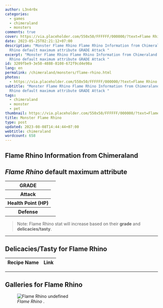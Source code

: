 ```yaml
---
author: L3n4r0x
categories:
  - games
  - chimeraland
  - monsters
comments: true
cover: https://via.placeholder.com/550x50/FFFFFF/000000/?text=Flame Rhino
date: 2023-05-25T02:21:12+07:00
description: "Monster Flame Rhino Flame Rhino Information from Chimeraland Flame
  Rhino default maximum attribute GRADE Attack "
excerpt: "Monster Flame Rhino Flame Rhino Information from Chimeraland Flame
  Rhino default maximum attribute GRADE Attack "
id: 3209fbe9-3e58-4888-8108-672f9cd4e98a
lang: en
permalink: /chimeraland/monsters/flame-rhino.html
photos:
  - https://via.placeholder.com/550x50/FFFFFF/000000/?text=Flame Rhino
subtitle: "Monster Flame Rhino Flame Rhino Information from Chimeraland Flame
  Rhino default maximum attribute GRADE Attack "
tags:
  - chimeraland
  - monster
  - pet
thumbnail: https://via.placeholder.com/550x50/FFFFFF/000000/?text=Flame Rhino
title: Monster Flame Rhino
type: post
updated: 2023-08-08T14:44:44+07:00
webtitle: chimeraland
wordcount: 658
---
```


<link
  rel="stylesheet"
  href="https://rawcdn.githack.com/dimaslanjaka/Web-Manajemen/870a349/css/bootstrap-5-3-0-alpha3-wrapper.css"
/>
<section id="bootstrap-wrapper">
  <div data-bs-theme="dark">
    <h2>Flame Rhino Information from Chimeraland</h2>
    <h2 id="attribute"><i>Flame Rhino</i> default maximum attribute</h2>
    <div class="row">
      <div class="col mb-2">
        <div class="card">
          <div class="card-body">
            <table>
              <tr>
                <th>GRADE</th>
                <td><br /></td>
              </tr>
              <tr>
                <th>Attack</th>
                <td></td>
              </tr>
              <tr>
                <th>Health Point (HP)</th>
                <td></td>
              </tr>
              <tr>
                <th>Defense</th>
                <td></td>
              </tr>
            </table>
          </div>
        </div>
      </div>
    </div>
    <blockquote class="bd-callout bd-callout-warning">
      Note: Flame Rhino stat will increase based on their <b>grade</b> and
      <b>delicacies/tasty</b>.
    </blockquote>
    <hr />
    <h2 id="delicacies">Delicacies/Tasty for Flame Rhino</h2>
    <div class="card">
      <div class="card-body">
        <div class="table-responsive">
          <table class="table table-striped">
            <thead>
              <tr>
                <th>Recipe Name</th>
                <th>Link</th>
              </tr>
            </thead>
            <tbody></tbody>
          </table>
        </div>
      </div>
    </div>
    <hr />
    <div id="gallery">
      <h2>Galleries for Flame Rhino</h2>
      <div class="row">
        <div class="col-lg-6 col-12">
          <figure>
            <img
              src="https://www.webmanajemen.com/undefined"
              alt="Flame Rhino undefined"
            />
            <figcaption style="word-wrap: break-word">
              <i>Flame Rhino</i> .
            </figcaption>
          </figure>
        </div>
      </div>
    </div>
  </div>
</section>